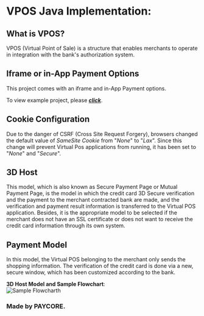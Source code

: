 # VPOS Java Implementation:

## What is VPOS?

VPOS (Virtual Point of Sale) is a structure that enables merchants to operate in integration with the bank's authorization system.

## Iframe or in-App Payment Options

This project comes with an iframe and in-App Payment options.

To view example project, please [_**click**_][host address].

## Cookie Configuration

Due to the danger of CSRF (Cross Site Request Forgery), browsers changed the default value of _SameSite Cookie_ from "_None_" to "_Lax_". Since this change will prevent Virtual Pos applications from running, it has been set to "_None_" and "_Secure_".

## 3D Host

This model, which is also known as Secure Payment Page or Mutual Payment Page, is the model in which the credit card 3D Secure verification and the payment to the merchant contracted bank are made, and the verification and payment result information is transferred to the Virtual POS application. Besides, it is the appropriate model to be selected if the merchant does not have an SSL certificate or does not want to receive the credit card information through its own system.

## Payment Model

In this model, the Virtual POS belonging to the merchant only sends the shopping information. The verification of the credit card is done via a new, secure window, which has been customized according to the bank.

**3D Host Model and Sample Flowchart**:   
![Sample Flowcharth](https://vpostest.qnbfinansbank.com/Help\assets\Images\3d1flow.png)

### Made by PAYCORE.

[host address]:(https://vpos-iframe-java.herokuapp.com/PaymentPOC.jsp)
